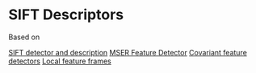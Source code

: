 # SIFT Descriptors

Based on 

[SIFT detector and description](http://www.vlfeat.org/overview/sift.html)
[MSER Feature Detector](http://www.vlfeat.org/overview/mser.html)
[Covariant feature detectors](http://www.vlfeat.org/overview/covdet.html)
[Local feature frames](http://www.vlfeat.org/overview/frame.html)



